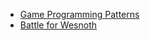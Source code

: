 
- [Game Programming Patterns](http://gameprogrammingpatterns.com/)	
- [Battle for Wesnoth](http://www.aosabook.org/en/wesnoth.html)
	

